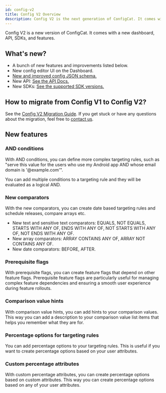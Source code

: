 ```yaml
---
id: config-v2
title: Config V2 Overview
description: Config V2 is the next generation of ConfigCat. It comes with a new dashboard, API, SDKs and features.
---
```


Config V2 is a new version of ConfigCat. It comes with a new dashboard, API, SDKs, and features.

## What's new?

- A bunch of new features and improvements listed below.
- New config editor UI on the Dashboard.
- [New and improved config JSON schema.](https://github.com/configcat/config-json)
- New API: [See the API Docs.](https://api.configcat.com/docs/)
- New SDKs: [See the supported SDK versions.](advanced/config-v2-sdk-compatibility)

## How to migrate from Config V1 to Config V2?

See the [Config V2 Migration Guide](advanced/config-v2-migration-guide). If you get stuck or have any questions about the migration, feel free to [contact us](https://configcat.com/support/).

## New features

### AND conditions

With AND conditions, you can define more complex targeting rules, such as "serve this value for the users who use my Android app AND whose email domain is '@example.com'".

You can add multiple conditions to a targeting rule and they will be evaluated as a logical AND.

### New comparators

With the new comparators, you can create date based targeting rules and schedule releases, compare arrays etc.

- New text and sensitive text comparators: EQUALS, NOT EQUALS, STARTS WITH ANY OF, ENDS WITH ANY OF, NOT STARTS WITH ANY OF, NOT ENDS WITH ANY OF.
- New array comparators: ARRAY CONTAINS ANY OF, ARRAY NOT CONTAINS ANY OF.
- New date comparators: BEFORE, AFTER.

### Prerequisite flags

With prerequisite flags, you can create feature flags that depend on other feature flags. Prerequisite feature flags are particularly useful for managing complex feature dependencies and ensuring a smooth user experience during feature rollouts.

### Comparison value hints

With comparison value hints, you can add hints to your comparison values. This way you can add a description to your comparison value list items that helps you remember what they are for.

### Percentage options for targeting rules

You can add percentage options to your targeting rules. This is useful if you want to create percentage options based on your user attributes.

### Custom percentage attributes

With custom percentage attributes, you can create percentage options based on custom attributes. This way you can create percentage options based on any of your user attributes.